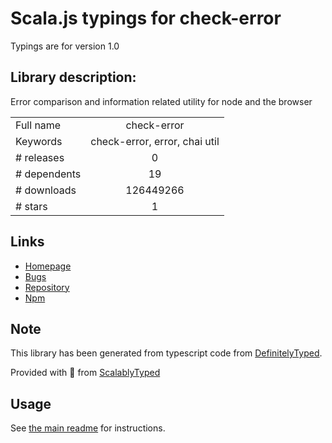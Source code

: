 
# Scala.js typings for check-error

Typings are for version 1.0

## Library description:
Error comparison and information related utility for node and the browser

|                    |                 |
| ------------------ | :-------------: |
| Full name          | check-error |
| Keywords           | check-error, error, chai util |
| # releases         | 0 |
| # dependents       | 19 |
| # downloads        | 126449266 |
| # stars            | 1 |

## Links
- [Homepage](https://github.com/chaijs/check-error#readme)
- [Bugs](https://github.com/chaijs/check-error/issues)
- [Repository](https://github.com/chaijs/check-error)
- [Npm](https://www.npmjs.com/package/check-error)
    


## Note
This library has been generated from typescript code from [DefinitelyTyped](https://definitelytyped.org).

Provided with :purple_heart: from [ScalablyTyped](https://github.com/oyvindberg/ScalablyTyped)

## Usage
See [the main readme](../../readme.md) for instructions.


